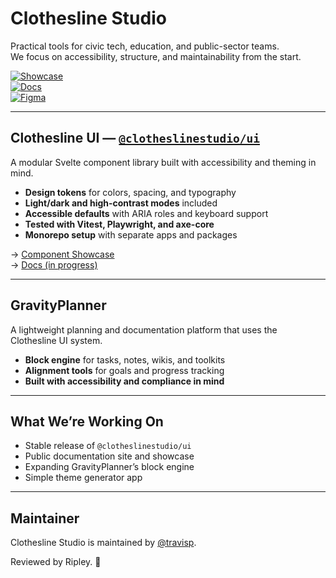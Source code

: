 # Clothesline Studio

Practical tools for civic tech, education, and public-sector teams.  
We focus on accessibility, structure, and maintainability from the start.

[![Showcase](https://img.shields.io/badge/Showcase-In_Progress-green)](https://clothesline-ui.vercel.app)  
[![Docs](https://img.shields.io/badge/Docs-In_Progress-green)](https://clothesline-ui.vercel.app/docs)  
[![Figma](https://img.shields.io/badge/Figma-Design_System-red)](https://figma.com/file/YOUR_LINK_HERE)

---

## Clothesline UI — [`@clotheslinestudio/ui`](https://github.com/ClotheslineStudio/clothesline-ui)

A modular Svelte component library built with accessibility and theming in mind.

- **Design tokens** for colors, spacing, and typography  
- **Light/dark and high-contrast modes** included  
- **Accessible defaults** with ARIA roles and keyboard support  
- **Tested with Vitest, Playwright, and axe-core**  
- **Monorepo setup** with separate apps and packages  

→ [Component Showcase](https://clothesline-ui-showcase.vercel.app)  
→ [Docs (in progress)](https://github.com/ClotheslineStudio/clothesline-ui/wiki)

---

## GravityPlanner

A lightweight planning and documentation platform that uses the Clothesline UI system.  

- **Block engine** for tasks, notes, wikis, and toolkits  
- **Alignment tools** for goals and progress tracking  
- **Built with accessibility and compliance in mind**  

---

## What We’re Working On

- Stable release of `@clotheslinestudio/ui`  
- Public documentation site and showcase  
- Expanding GravityPlanner’s block engine  
- Simple theme generator app  

---

## Maintainer

Clothesline Studio is maintained by [@travisp](https://github.com/travispeterson21).  

Reviewed by Ripley. 🐾  


